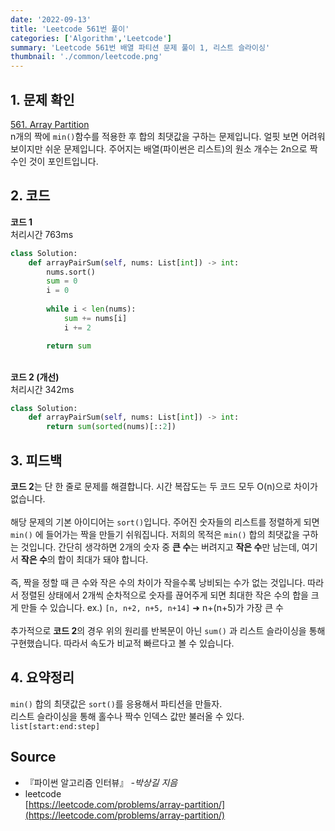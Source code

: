 ```yaml
---
date: '2022-09-13'
title: 'Leetcode 561번 풀이'
categories: ['Algorithm','Leetcode']
summary: 'Leetcode 561번 배열 파티션 문제 풀이 1, 리스트 슬라이싱'
thumbnail: './common/leetcode.png'
---
```

## 1. 문제 확인

[561. Array Partition](https://leetcode.com/problems/array-partition/)
\
n개의 짝에 `min()`함수를 적용한 후 합의 최댓값을 구하는 문제입니다. 얼핏 보면 어려워 보이지만 쉬운 문제입니다. 주어지는 배열(파이썬은 리스트)의 원소 개수는 2n으로 짝수인 것이 포인트입니다.

## 2. 코드

**코드 1**  
처리시간 763ms
```py
class Solution:
    def arrayPairSum(self, nums: List[int]) -> int:
        nums.sort()
        sum = 0
        i = 0
        
        while i < len(nums):
            sum += nums[i]
            i += 2

        return sum
```
\
**코드 2 (개선)**  
처리시간 342ms
```py
class Solution:
    def arrayPairSum(self, nums: List[int]) -> int:
        return sum(sorted(nums)[::2])
```

## 3. 피드백
**코드 2**는 단 한 줄로 문제를 해결합니다. 시간 복잡도는 두 코드 모두 O(n)으로 차이가 없습니다.  
\
해당 문제의 기본 아이디어는 `sort()`입니다. 주어진 숫자들의 리스트를 정렬하게 되면 `min()` 에 들어가는 짝을 만들기 쉬워집니다. 저희의 목적은 `min()` 합의 최댓값을 구하는 것입니다. 간단히 생각하면 2개의 숫자 중 **큰 수**는 버려지고 **작은 수**만 남는데, 여기서 **작은 수**의 합이 최대가 돼야 합니다.   
\
즉, 짝을 정할 때 큰 수와 작은 수의 차이가 작을수록 낭비되는 수가 없는 것입니다. 따라서 정렬된 상태에서 2개씩 순차적으로 숫자를 끊어주게 되면 최대한 작은 수의 합을 크게 만들 수 있습니다. ex.) `[n, n+2, n+5, n+14]` ➜ n+(n+5)가 가장 큰 수  
\
추가적으로 **코드 2**의 경우 위의 원리를 반복문이 아닌 `sum()` 과 리스트 슬라이싱을 통해 구현했습니다. 따라서 속도가 비교적 빠르다고 볼 수 있습니다.

## 4. 요약정리

`min()` 합의 최댓값은 `sort()`를 응용해서 파티션을 만들자.  
리스트 슬라이싱을 통해 홀수나 짝수 인덱스 값만 불러올 수 있다. `list[start:end:step]`

## Source

- 『파이썬 알고리즘 인터뷰』 *-박상길 지음*
- leetcode  
  [https://leetcode.com/problems/array-partition/](https://leetcode.com/problems/array-partition/)